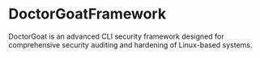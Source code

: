 # DoctorGoatFramework
DoctorGoat is an advanced CLI security framework designed for comprehensive security auditing and hardening of Linux-based systems.
